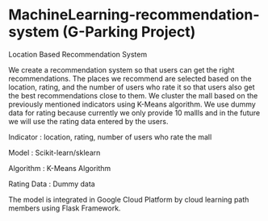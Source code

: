 # MachineLearning-recommendation-system (G-Parking Project)

Location Based Recommendation System

We create a recommendation system so that users can get the right recommendations. The places we recommend are selected based on the location, rating, and the number of users who rate it so that users also get the best recommendations close to them. We cluster the mall based on the previously mentioned indicators using K-Means algorithm. We use dummy data for rating because currently we only provide 10 mallls and in the future we will use the rating data entered by the users.

Indicator   : location, rating, number of  users who rate the mall

Model       : Scikit-learn/sklearn

Algorithm   : K-Means Algorithm

Rating Data : Dummy data

The model is integrated in Google Cloud Platform by cloud learning path members using Flask Framework.
